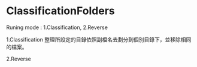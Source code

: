# ClassificationFolders

Runing mode : 1.Classification, 2.Reverse

1.Classification 整理所設定的目錄依照副檔名去劃分到個別目錄下，並移除相同的檔案。

2.Reverse